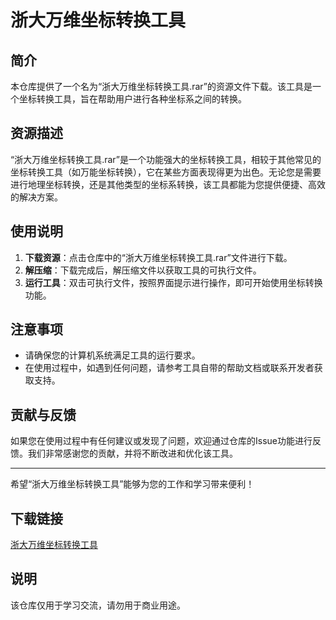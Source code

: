 # 浙大万维坐标转换工具

## 简介

本仓库提供了一个名为“浙大万维坐标转换工具.rar”的资源文件下载。该工具是一个坐标转换工具，旨在帮助用户进行各种坐标系之间的转换。

## 资源描述

“浙大万维坐标转换工具.rar”是一个功能强大的坐标转换工具，相较于其他常见的坐标转换工具（如万能坐标转换），它在某些方面表现得更为出色。无论您是需要进行地理坐标转换，还是其他类型的坐标系转换，该工具都能为您提供便捷、高效的解决方案。

## 使用说明

1. **下载资源**：点击仓库中的“浙大万维坐标转换工具.rar”文件进行下载。
2. **解压缩**：下载完成后，解压缩文件以获取工具的可执行文件。
3. **运行工具**：双击可执行文件，按照界面提示进行操作，即可开始使用坐标转换功能。

## 注意事项

- 请确保您的计算机系统满足工具的运行要求。
- 在使用过程中，如遇到任何问题，请参考工具自带的帮助文档或联系开发者获取支持。

## 贡献与反馈

如果您在使用过程中有任何建议或发现了问题，欢迎通过仓库的Issue功能进行反馈。我们非常感谢您的贡献，并将不断改进和优化该工具。

---

希望“浙大万维坐标转换工具”能够为您的工作和学习带来便利！

## 下载链接
[浙大万维坐标转换工具](https://pan.quark.cn/s/a94076cc1c36)

## 说明

该仓库仅用于学习交流，请勿用于商业用途。
